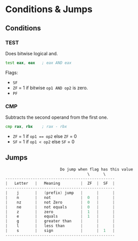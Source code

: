# Conditions & Jumps

## Conditions

### TEST

Does bitwise logical and.

```asm
test eax, eax   ; eax AND eax
```

Flags:

- `SF`
- `ZF` = 1 if bitwise `op1 AND op2` is zero.
- `PF`

### CMP

Subtracts the second operand from the first one.

```asm
cmp rax, rbx    ; rax - rbx
```

- `ZF` = 1 if `op1 == op2` else `ZF` = 0
- `SF` = 1 if `op1 < op2` else `SF` = 0


## Jumps

```c
                        Do jump when flag has this value
                                    \      \
------------------------------------------------
|   Letter 	 |   Meaning         |  ZF  |  SF  |
------------------------------------------------
|    j       |   (prefix) jump   |      |      |
|    n 	     |   not             |  0   |      |
|    nz	     |   not Zero        |  0   |      |
|    ne      |   not equals      |  0   |      |
|    z 	     |   zero            |  1   |      |
|    e       |   equals          |  1   |      |
|    g       |   greater than    |      |      |
|    l       | 	 less than       |      |      |
|    s       |   sign            |      |  1   |
------------------------------------------------
```
